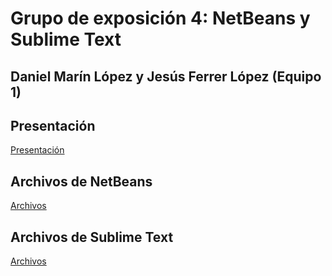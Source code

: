 # Grupo de exposición 4: NetBeans y Sublime Text

## Daniel Marín López y Jesús Ferrer López (Equipo 1)

## Presentación

[Presentación](https://github.com/iesgrancapitan-1DAWB-2223-ED/trabajoside-grupo_4/blob/main/Presentaci%C3%B3n%20-%20Equipo%201.pdf)

## Archivos de NetBeans

[Archivos](https://github.com/iesgrancapitan-1DAWB-2223-ED/trabajoside-grupo_4/blob/main/archivos_netbeans.rar)

## Archivos de Sublime Text

[Archivos](https://github.com/iesgrancapitan-1DAWB-2223-ED/trabajoside-grupo_4/blob/main/archivos_sublimetext.rar)

